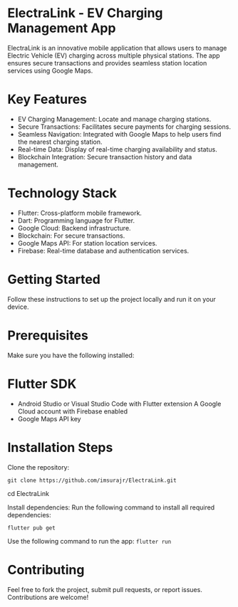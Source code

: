 # ElectraLink - EV Charging Management App
ElectraLink is an innovative mobile application that allows users to manage Electric Vehicle (EV) charging across multiple physical stations. The app ensures secure transactions and provides seamless station location services using Google Maps.

# Key Features
- EV Charging Management: Locate and manage charging stations.
- Secure Transactions: Facilitates secure payments for charging sessions.
- Seamless Navigation: Integrated with Google Maps to help users find the nearest charging station.
- Real-time Data: Display of real-time charging availability and status.
- Blockchain Integration: Secure transaction history and data management.

# Technology Stack
- Flutter: Cross-platform mobile framework.
- Dart: Programming language for Flutter.
- Google Cloud: Backend infrastructure.
- Blockchain: For secure transactions.
- Google Maps API: For station location services.
- Firebase: Real-time database and authentication services.

# Getting Started
Follow these instructions to set up the project locally and run it on your device.

# Prerequisites
Make sure you have the following installed:

# Flutter SDK
- Android Studio or Visual Studio Code with Flutter extension
  A Google Cloud account with Firebase enabled
- Google Maps API key

# Installation Steps

Clone the repository:

```git clone https://github.com/imsurajr/ElectraLink.git```

cd ElectraLink

Install dependencies: Run the following command to install all required dependencies:

```flutter pub get```


Use the following command to run the app:
```flutter run```

# Contributing
Feel free to fork the project, submit pull requests, or report issues. Contributions are welcome!

